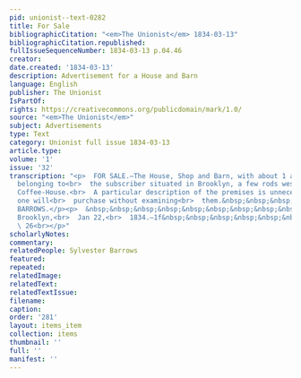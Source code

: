 ```yaml
---
pid: unionist--text-0282
title: For Sale
bibliographicCitation: "<em>The Unionist</em> 1834-03-13"
bibliographicCitation.republished: 
fullIssueSequenceNumber: 1834-03-13 p.04.46
creator: 
date.created: '1834-03-13'
description: Advertisement for a House and Barn
language: English
publisher: The Unionist
IsPartOf: 
rights: https://creativecommons.org/publicdomain/mark/1.0/
source: "<em>The Unionist</em>"
subject: Advertisements
type: Text
category: Unionist full issue 1834-03-13
article.type: 
volume: '1'
issue: '32'
transcription: "<p>  FOR SALE.—The House, Shop and Barn, with about 1 acre of land,
  belonging to<br>  the subscriber situated in Brooklyn, a few rods west of Mather’s
  Coffee-House.<br>  A particular description of the premises is unnecessary, as no
  one will<br>  purchase without examining<br>  them.&nbsp;&nbsp;&nbsp;&nbsp;&nbsp;&nbsp;&nbsp;&nbsp;&nbsp;&nbsp;&nbsp;&nbsp;&nbsp;&nbsp;&nbsp;&nbsp;&nbsp;&nbsp;&nbsp;&nbsp;<br></p><p>S.
  BARROWS.</p><p>  &nbsp;&nbsp;&nbsp;&nbsp;&nbsp;&nbsp;&nbsp;&nbsp;&nbsp;&nbsp;&nbsp;
  Brooklyn,<br>  Jan 22,<br>  1834.—1f&nbsp;&nbsp;&nbsp;&nbsp;&nbsp;&nbsp;&nbsp;&nbsp;&nbsp;&nbsp;&nbsp;&nbsp;&nbsp;&nbsp;&nbsp;&nbsp;&nbsp;&nbsp;&nbsp;&nbsp;&nbsp;&nbsp;&nbsp;&nbsp;&nbsp;&nbsp;<br>
  \ 26<br></p>"
scholarlyNotes: 
commentary: 
relatedPeople: Sylvester Barrows
featured: 
repeated: 
relatedImage: 
relatedText: 
relatedTextIssue: 
filename: 
caption: 
order: '281'
layout: items_item
collection: items
thumbnail: ''
full: ''
manifest: ''
---
```

